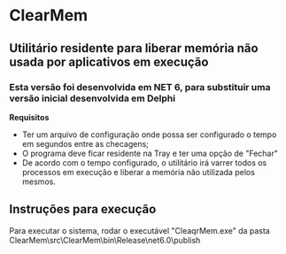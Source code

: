 # ClearMem

## Utilitário residente para liberar memória não usada por aplicativos em execução

### Esta versão foi desenvolvida em NET 6, para substituir uma versão inicial desenvolvida em Delphi

**Requisitos**
 - Ter um arquivo de configuração onde possa ser configurado o tempo em segundos entre as checagens;
 - O programa deve ficar residente na Tray e ter uma opção de "Fechar"
 - De acordo com o tempo configurado, o utilitário irá varrer todos os processos em execução e liberar a memória não utilizada pelos mesmos.

## Instruções para execução
Para executar o sistema, rodar o executável "CleaqrMem.exe" da pasta ClearMem\src\ClearMem\bin\Release\net6.0\publish

